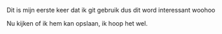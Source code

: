 Dit is mijn eerste keer dat ik git gebruik dus dit word interessant
woohoo


Nu kijken of ik hem kan opslaan, ik hoop het wel.